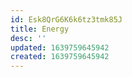 ```yaml
---
id: Esk8QrG6K6k6tz3tmk85J
title: Energy
desc: ''
updated: 1639759645942
created: 1639759645942
---
```


